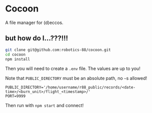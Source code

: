 
# Cocoon

A file manager for (d)eccos.

## but how do I...???!!!

```sh
git clone git@github.com:robotics-88/cocoon.git
cd cocoon
npm install
```

Then you will need to create a `.env` file.
The values are up to you!

Note that `PUBLIC_DIRECTORY` must be an absolute path, no `~`s allowed!
```
PUBLIC_DIRECTORY='/home/username/r88_public/records/<date-time>/<burn_unit>/flight_<timestamp>/'
PORT=9999
```
Then run with `npm start` and connect!
